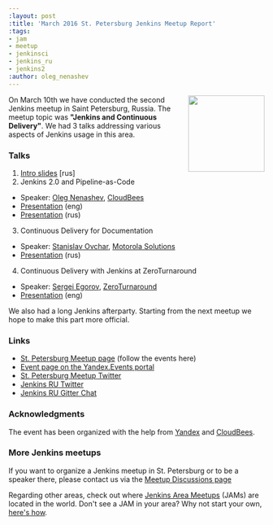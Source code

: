 ```yaml
---
:layout: post
:title: 'March 2016 St. Petersburg Jenkins Meetup Report'
:tags:
- jam
- meetup
- jenkinsci
- jenkins_ru
- jenkins2
:author: oleg_nenashev
---
```



<img src="/sites/default/files/images/stpetersburg-butler_0.jpeg" width="150" align="right"/>

On March 10th we have conducted the second Jenkins meetup in Saint Petersburg, Russia.
The meetup topic was **"Jenkins and Continuous Delivery"**.
We had 3 talks addressing various aspects of Jenkins usage in this area.

### Talks

1. [Intro slides](https://speakerdeck.com/onenashev/spb-jenkins-meetup-number-1-intro-rus) [rus]
2. Jenkins 2.0 and Pipeline-as-Code
 * Speaker: [Oleg Nenashev](https://twitter.com/oleg_nenashev), [CloudBees](https://www.cloudbees.com/)
 * [Presentation](https://speakerdeck.com/onenashev/spb-jenkins-meetup-number-1-jenkins-2-dot-0-i-pipeline-as-code-eng) (eng)
 * [Presentation](https://speakerdeck.com/onenashev/spb-jenkins-meetup-number-1-jenkins-2-dot-0-i-pipeline-as-code-rus) (rus)
3. Continuous Delivery for Documentation
 * Speaker: [Stanislav Ovchar](https://events.yandex.ru/lib/people/3857500/), [Motorola Solutions](https://www.motorolasolutions.com/en_xu.html)
 * [Presentation](https://yadi.sk/i/O0pLrzUfqSNxZ) (rus)
4. Continuous Delivery with Jenkins at ZeroTurnaround
 * Speaker: [Sergei Egorov](https://twitter.com/bsideup), [ZeroTurnaround](https://zeroturnaround.com)
  * [Presentation](https://speakerdeck.com/bsideup/continuous-delivery-with-jenkins-at-zeroturnaround) (eng)

We also had a long Jenkins afterparty. 
Starting from the next meetup we hope to make this part more official.

### Links

* [St. Petersburg Meetup page](http://www.meetup.com/St-Petersburg-Jenkins-Meetup/) (follow the events here)
* [Event page on the Yandex.Events portal]( https://events.yandex.ru/events/yagosti/10-march-2016/)
* [St. Petersburg Meetup Twitter](https://twitter.com/jenkins_spb)
* [Jenkins RU Twitter](https://twitter.com/jenkins_ru)
* [Jenkins RU Gitter Chat](https://gitter.im/jenkinsci-ru/public)

### Acknowledgments

The event has been organized with the help from [Yandex](https://yandex.com/company/) and [CloudBees](https://www.cloudbees.com/).

### More Jenkins meetups

If you want to organize a Jenkins meetup in St. Petersburg or to be a speaker there, please contact us via the [Meetup Discussions page](http://www.meetup.com/St-Petersburg-Jenkins-Meetup/messages/boards/)

Regarding other areas, check out where [Jenkins Area Meetups](http://www.meetup.com/pro/Jenkins/) (JAMs) are located in the world. 
Don't see a JAM in your area? 
Why not start your own, [here's how](https://wiki.jenkins-ci.org/display/JENKINS/Jenkins+Area+Meetup).
